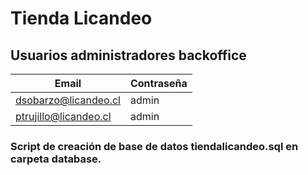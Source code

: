 # Tienda Licandeo

## Usuarios administradores backoffice

| Email                 | Contraseña |
| --------------------- | ---------- |
| dsobarzo@licandeo.cl  | admin      |
| ptrujillo@licandeo.cl | admin      |

### Script de creación de base de datos **tiendalicandeo.sql** en carpeta **database**.
